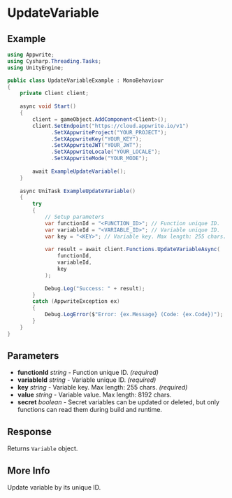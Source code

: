 # UpdateVariable

## Example

```csharp
using Appwrite;
using Cysharp.Threading.Tasks;
using UnityEngine;

public class UpdateVariableExample : MonoBehaviour
{
    private Client client;
    
    async void Start()
    {
        client = gameObject.AddComponent<Client>();
        client.SetEndpoint("https://cloud.appwrite.io/v1")
              .SetXAppwriteProject("YOUR_PROJECT");
              .SetXAppwriteKey("YOUR_KEY");
              .SetXAppwriteJWT("YOUR_JWT");
              .SetXAppwriteLocale("YOUR_LOCALE");
              .SetXAppwriteMode("YOUR_MODE");
        
        await ExampleUpdateVariable();
    }
    
    async UniTask ExampleUpdateVariable()
    {
        try
        {
            // Setup parameters
            var functionId = "<FUNCTION_ID>"; // Function unique ID.
            var variableId = "<VARIABLE_ID>"; // Variable unique ID.
            var key = "<KEY>"; // Variable key. Max length: 255 chars.
            
            var result = await client.Functions.UpdateVariableAsync(
                functionId,
                variableId,
                key
            );
            
            Debug.Log("Success: " + result);
        }
        catch (AppwriteException ex)
        {
            Debug.LogError($"Error: {ex.Message} (Code: {ex.Code})");
        }
    }
}
```

## Parameters

- **functionId** *string* - Function unique ID. *(required)*
- **variableId** *string* - Variable unique ID. *(required)*
- **key** *string* - Variable key. Max length: 255 chars. *(required)*
- **value** *string* - Variable value. Max length: 8192 chars.
- **secret** *boolean* - Secret variables can be updated or deleted, but only functions can read them during build and runtime.

## Response

Returns `Variable` object.
## More Info

Update variable by its unique ID.
